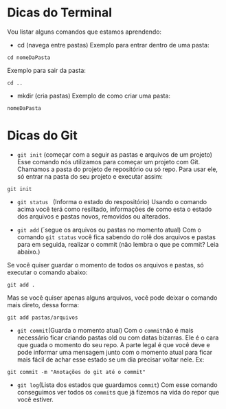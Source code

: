 # Dicas do Terminal
Vou listar alguns comandos que estamos aprendendo:


- cd (navega entre pastas)
Exemplo para entrar dentro de uma pasta:
```
cd nomeDaPasta
```

Exemplo para sair da pasta:

```
cd ..
```

- mkdir (cria pastas)
Exemplo de como criar uma pasta:

``` 
nomeDaPasta

```

# Dicas do Git

- `git init` (começar com a seguir as pastas e arquivos de um projeto)
Esse comando nós utilizamos para começar um projeto com Git. Chamamos a pasta do projeto de repositório ou só repo. Para usar ele, só entrar na pasta do seu projeto e executar assim:

```
git init
```

- `git status ` (Informa o estado do respositório)
Usando o comando acima você terá como resiltado, informações de como esta o estado dos arquivos e pastas novos, removidos ou alterados.

- `git add` (´segue os arquivos ou pastas no momento atual)
Com o comando `git status` você fica sabendo do rolê dos arquivos e pastas para em seguida, realizar o commit (não lembra o que pe commit? Leia abaixo.)

Se você quiser guardar o momento de todos os arquivos e pastas, só executar o comando abaixo:
```
git add .
```
Mas se você quiser apenas alguns arquivos, você pode deixar o comando mais direto, dessa forma:
```
git add pastas/arquivos
```


- `git commit`(Guarda o momento atual)
Com o `commit`não é mais necessário ficar criando pastas old ou com datas bizarras. Ele é o cara que guada o momento do seu repo. A parte legal é que você deve e pode informar uma mensagem junto com o momento atual para ficar mais fácil de achar esse estado se um dia precisar voltar nele. Ex:

```
git commit -m "Anotações do git até o commit"
```

- `git log`(Lista dos estados que guardamos `commit`)
Com esse comando conseguimos ver todos os `commit`s que já fizemos na vida do repor que você estiver.
